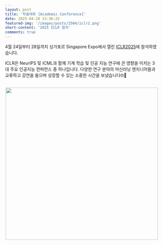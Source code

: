 ```yaml
---
layout: post
title: '학술대회 [Academic Conference]'
date: 2025-04-28 13:36:23
featured-img: '/images/posts/2504/iclr2.png'
short-content: '2025 ICLR 참석'
comments: true
---
```


4월 24일부터 28일까지 싱가포르 Singapore Expo에서 열린 [ICLR2025](https://iclr.cc/)에 참석하였습니다.

ICLR은 NeurIPS 및 ICML과 함께 기계 학습 및 인공 지능 연구에 큰 영향을 미치는 3대 주요 인공지능 컨퍼런스 중 하나입니다. 다양한 연구 분야의 머신러닝 엔지니어들과 교류하고 강연을 들으며 성장할 수 있는 소중한 시간을 보냈습니다🤓📝

<br>

<div style="display: flex; justify-content: center;">
    <span class="image featured"><img src="{{ site.baseurl }}/images/posts/2504/ICLR1.jpg" alt="" style='height: 500px; object-fit: contain;'></span>
</div>
